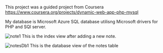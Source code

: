 This project was a guided project from Coursera https://www.coursera.org/projects/dynamic-web-app-php-mysql

My database is Microsoft Azure SQL database utilisng Microsoft drivers for PHP and SQl server.

![note1](https://user-images.githubusercontent.com/36702039/209578628-74685f7c-07a4-4c3b-beae-bd155469448b.png)
This is the index view after adding a new note.

![notesDb1](https://user-images.githubusercontent.com/36702039/209578887-b6cef8c0-c309-4060-9c4d-aa65afcc6e06.png)
This is the database view of the notes table

